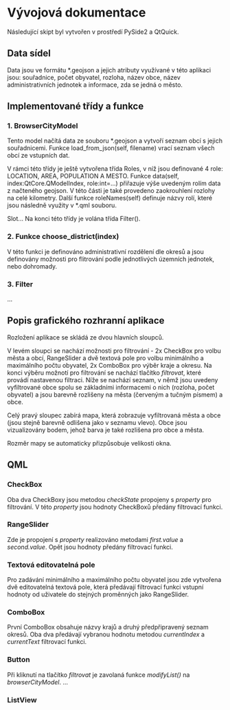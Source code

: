 # Vývojová dokumentace
Následující skipt byl vytvořen v prostředí PySide2 a QtQuick. 

## Data sídel
Data jsou ve formátu *.geojson a jejich atributy využívané v této aplikaci jsou: souřadnice, počet obyvatel, rozloha, název obce, název administrativních jednotek a informace, zda se jedná o město.

## Implementované třídy a funkce
### 1. BrowserCityModel
Tento model načítá data ze souboru *.geojson a vytvoří seznam obcí s jejich souřadnicemi. Funkce load_from_json(self, filename) vrací seznam všech obcí ze vstupních dat.

V rámci této třídy je ještě vytvořena třída Roles, v níž jsou definované 4 role: LOCATION, AREA, POPULATION A MESTO. Funkce data(self, index:QtCore.QModelIndex, role:int=...) přiřazuje výše uvedeným rolím data z načteného geojson. V této části je také provedeno zaokrouhlení rozlohy na celé kilometry. Další funkce roleNames(self) definuje názvy rolí, které jsou následně využity v *.qml souboru. 

Slot...
Na konci této třídy je volána třída Filter().

### 2. Funkce choose_district(index)
V této funkci je definováno administrativní rozdělení dle okresů a jsou definovány možnosti pro flitrování podle jednotlivých územních jednotek, nebo dohromady. 

### 3. Filter
...


## Popis grafického rozhranní aplikace
Rozložení aplikace se skládá ze dvou hlavních sloupců. 

V levém sloupci se nachází možnosti pro filtrování - 2x CheckBox pro volbu města a obcí, RangeSlider a dvě textová pole pro volbu minimálního a maximálního počtu obyvatel, 2x ComboBox pro výběr kraje a okresu. Na konci výběru možnotí pro filtrování se nachází tlačítko *filtrovat*, které provádí nastavenou filtraci. Níže se nachází seznam, v němž jsou uvedeny vyfiltrované obce spolu se základními informacemi o nich (rozloha, počet obyvatel) a jsou barevně rozlišeny na města (červeným a tučným písmem) a obce.

Celý pravý sloupec zabírá mapa, která zobrazuje vyfiltrovaná města a obce (jsou stejně barevně odlišena jako v seznamu vlevo). Obce jsou vizualizovány bodem, jehož barva je také rozlišena pro obce a města. 

Rozměr mapy se automaticky přizpůsobuje velikosti okna.

## QML
### CheckBox
Oba dva CheckBoxy jsou metodou *checkState* propojeny s *property* pro filtrování. V této *property* jsou hodnoty CheckBoxů předány filtrovací funkci.

### RangeSlider
Zde je propojení s *property* realizováno metodami *first.value* a *second.value*. Opět jsou hodnoty předány filtrovací funkci. 

### Textová editovatelná pole
Pro zadávání minimálního a maximálního počtu obyvatel jsou zde vytvořena dvě editovatelná textová pole, která předávají filtrovací funkci vstupní hodnoty od uživatele do stejných proměnných jako RangeSlider. 

### ComboBox
První ComboBox obsahuje názvy krajů a druhý předpřipravený seznam okresů. Oba dva předávají vybranou hodnotu metodou *currentIndex* a *currentText* filtrovací funkci.  

### Button
Při kliknutí na tlačítko *filtrovat* je zavolaná funkce *modifyList()* na *browserCityModel*. ... 

### ListView




